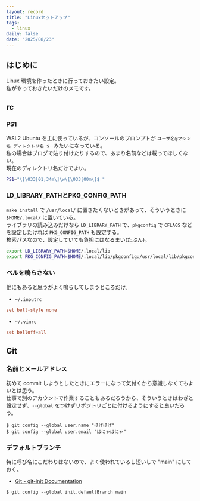 ```yaml
---
layout: record
title: "Linuxセットアップ"
tags:
  - linux
daily: false
date: "2025/08/23"
---
```


## はじめに

Linux 環境を作ったときに行っておきたい設定。  
私がやっておきたいだけのメモです。

## rc

### PS1

WSL2 Ubuntu を主に使っているが、コンソールのプロンプトが `ユーザ名@マシン名 ディレクトリ名 $ ` みたいになっている。  
私の場合はブログで貼り付けたりするので、あまり名前などは載ってほしくない。  
現在のディレクトリ名だけでよい。

```bash
PS1="\[\033[01;34m\]\w\[\033[00m\]$ "
```

### LD_LIBRARY_PATHとPKG_CONFIG_PATH

`make install` で `/usr/local/` に置きたくないときがあって、そういうときに `$HOME/.local/` に置いている。  
ライブラリの読み込みだけなら `LD_LIBRARY_PATH` で、`pkgconfig` で `CFLAGS` などを設定したければ `PKG_CONFIG_PATH` も設定する。  
検索パスなので、設定していても負担にはなるまい(たぶん)。

```bash
export LD_LIBRARY_PATH=$HOME/.local/lib
export PKG_CONFIG_PATH=$HOME/.local/lib/pkgconfig:/usr/local/lib/pkgconfig
```

### ベルを鳴らさない

他にもあると思うがよく鳴らしてしまうところだけ。

* `~/.inputrc`

```rc
set bell-style none
```

* `~/.vimrc`

```rc
set belloff=all
```

## Git

### 名前とメールアドレス

初めて commit しようとしたときにエラーになって気付くから意識しなくてもよいとは思う。  
仕事で別のアカウントで作業することもあるだろうから、そういうときはわざと設定せず、`--global` をつけずリポジトリごとに付けるようにすると良いだろう。

```console
$ git config --global user.name "ほげほげ"
$ git config --global user.email "はにゃはにゃ"
```

### デフォルトブランチ

特に呼び名にこだわりはないので、よく使われているし短いしで "main" にしておく。

* [Git - git-init Documentation](https://git-scm.com/docs/git-init#_configuration)

```console
$ git config --global init.defaultBranch main
```
